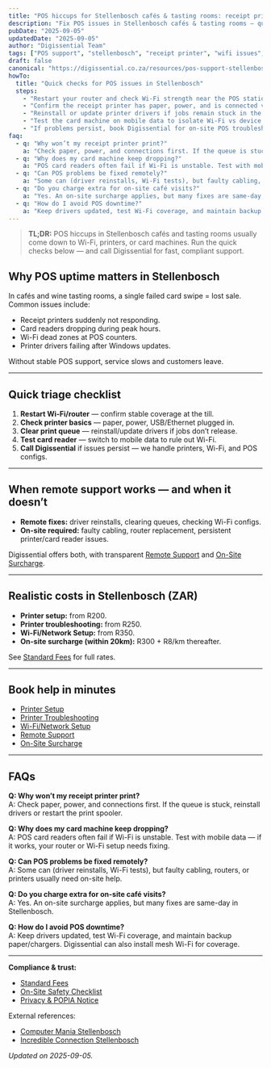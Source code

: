 ```yaml
---
title: "POS hiccups for Stellenbosch cafés & tasting rooms: receipt printers, Wi-Fi & card readers"
description: "Fix POS issues in Stellenbosch cafés & tasting rooms — quick checks for printers, Wi-Fi drops, and card machines, plus when to call on-site IT help."
pubDate: "2025-09-05"
updatedDate: "2025-09-05"
author: "Digissential Team"
tags: ["POS support", "stellenbosch", "receipt printer", "wifi issues", "card reader"]
draft: false
canonical: "https://digissential.co.za/resources/pos-support-stellenbosch-cafes-tasting-rooms/"
howTo:
  title: "Quick checks for POS issues in Stellenbosch"
  steps:
    - "Restart your router and check Wi-Fi strength near the POS station."
    - "Confirm the receipt printer has paper, power, and is connected via USB/Ethernet."
    - "Reinstall or update printer drivers if jobs remain stuck in the queue."
    - "Test the card machine on mobile data to isolate Wi-Fi vs device issues."
    - "If problems persist, book Digissential for on-site POS troubleshooting."
faq:
  - q: "Why won’t my receipt printer print?"
    a: "Check paper, power, and connections first. If the queue is stuck, reinstall drivers or restart the print spooler."
  - q: "Why does my card machine keep dropping?"
    a: "POS card readers often fail if Wi-Fi is unstable. Test with mobile data — if it works, your router or Wi-Fi setup needs fixing."
  - q: "Can POS problems be fixed remotely?"
    a: "Some can (driver reinstalls, Wi-Fi tests), but faulty cabling, routers, or printers usually need on-site help."
  - q: "Do you charge extra for on-site café visits?"
    a: "Yes. An on-site surcharge applies, but many fixes are same-day in Stellenbosch."
  - q: "How do I avoid POS downtime?"
    a: "Keep drivers updated, test Wi-Fi coverage, and maintain backup paper/chargers. Digissential can also install mesh Wi-Fi for coverage."
---
```


> **TL;DR:** POS hiccups in Stellenbosch cafés and tasting rooms usually come down to Wi-Fi, printers, or card machines. Run the quick checks below — and call Digissential for fast, compliant support.

## Why POS uptime matters in Stellenbosch

In cafés and wine tasting rooms, a single failed card swipe = lost sale. Common issues include:
- Receipt printers suddenly not responding.  
- Card readers dropping during peak hours.  
- Wi-Fi dead zones at POS counters.  
- Printer drivers failing after Windows updates.  

Without stable POS support, service slows and customers leave.

---

## Quick triage checklist

1. **Restart Wi-Fi/router** — confirm stable coverage at the till.  
2. **Check printer basics** — paper, power, USB/Ethernet plugged in.  
3. **Clear print queue** — reinstall/update drivers if jobs don’t release.  
4. **Test card reader** — switch to mobile data to rule out Wi-Fi.  
5. **Call Digissential** if issues persist — we handle printers, Wi-Fi, and POS configs.  

---

## When remote support works — and when it doesn’t

- **Remote fixes:** driver reinstalls, clearing queues, checking Wi-Fi configs.  
- **On-site required:** faulty cabling, router replacement, persistent printer/card reader issues.  

Digissential offers both, with transparent [Remote Support](/services/remote-support-setup/) and [On-Site Surcharge](/legal/standard-fees/).

---

## Realistic costs in Stellenbosch (ZAR)

- **Printer setup:** from R200.  
- **Printer troubleshooting:** from R250.  
- **Wi-Fi/Network Setup:** from R350.  
- **On-site surcharge (within 20km):** R300 + R8/km thereafter.  

See [Standard Fees](/legal/standard-fees/) for full rates.  

---

## Book help in minutes

- [Printer Setup](/services/printer-setup/)  
- [Printer Troubleshooting](/services/printer-troubleshooting/)  
- [Wi-Fi/Network Setup](/services/wifi-network-setup/)  
- [Remote Support](/services/remote-support-setup/)  
- [On-Site Surcharge](/legal/standard-fees/)  

---

## FAQs

**Q: Why won’t my receipt printer print?**  
A: Check paper, power, and connections first. If the queue is stuck, reinstall drivers or restart the print spooler.

**Q: Why does my card machine keep dropping?**  
A: POS card readers often fail if Wi-Fi is unstable. Test with mobile data — if it works, your router or Wi-Fi setup needs fixing.

**Q: Can POS problems be fixed remotely?**  
A: Some can (driver reinstalls, Wi-Fi tests), but faulty cabling, routers, or printers usually need on-site help.

**Q: Do you charge extra for on-site café visits?**  
A: Yes. An on-site surcharge applies, but many fixes are same-day in Stellenbosch.

**Q: How do I avoid POS downtime?**  
A: Keep drivers updated, test Wi-Fi coverage, and maintain backup paper/chargers. Digissential can also install mesh Wi-Fi for coverage.

---

**Compliance & trust:**  
- [Standard Fees](/legal/standard-fees/)  
- [On-Site Safety Checklist](/legal/on-site-safety-checklist/)  
- [Privacy & POPIA Notice](/legal/privacy-popia-processing-notice/)  

External references:  
- [Computer Mania Stellenbosch](https://www.computermania.co.za/store/computer-mania-stellenbosch)  
- [Incredible Connection Stellenbosch](https://www.incredible.co.za/store/stellenbosch)  

*Updated on 2025-09-05.*
